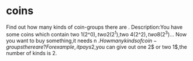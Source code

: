 # coins
Find out how many kinds of coin-groups there are .
Description:You have some coins which contain two 1(2^0)$,two 2(2^1)$,two 4(2^2)$,two 8(2^3)$...
            Now you want to buy something,it needs n $.
            How many kinds of coin-groups there are ?
For example,it pays 2$,you can give out one 2$ or two 1$,the number of kinds is 2.
